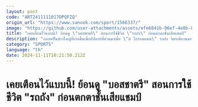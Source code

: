 ```yaml
---
layout: post
code: "ART2411111017OPQFZQ"
origin_url: "https://www.sanook.com/sport/1566337/"
image: "https://github.com/user-attachments/assets/efe6841b-06ef-4e8b-8dd1-952e1d013ecf"
title: "เคยเตือนไว้แบบนี้! ย้อนดู \"บอสชาตรี\" สอนการใช้ชีวิต \"รถถัง\" ก่อนตกตาชั้นเสียแชมป์"
description: "กลายเป็นข่าวใหญ่ที่เกิดขึ้นเมื่อสัปดาห์ที่ผ่านมาเมื่อ \"ดิ ไอรอนแมน\" รถถัง จิตรเมืองนนท์ ยอดมวยไทย ไม่สามารถทำน้ำหนักได้ตามพิกัด จนเสียเข็มขัดแชมป์โลก ONE มวยไทย รุ่นฟลายเวต"
category: "SPORTS"
language: "th"
date: 2024-11-11T10:21:50.212Z
---
```


# เคยเตือนไว้แบบนี้! ย้อนดู "บอสชาตรี" สอนการใช้ชีวิต "รถถัง" ก่อนตกตาชั้นเสียแชมป์